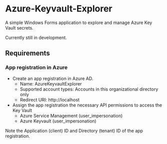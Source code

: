 # Azure-Keyvault-Explorer

A simple Windows Forms application to explore and manage Azure Key Vault secrets.

Currently still in development.

## Requirements

### App registration in Azure
- Create an app registration in Azure AD.
    - Name: AzureKeyvaultExplorer
    - Supported account types: Accounts in this organizational directory only
    - Redirect URI: http://localhost
- Assign the app registration the necessary API permissions to access the Key Vault 
    - Azure Service Management (user_impersonation)
	- Azure Keyvault (user_impersonation)

Note the Application (client) ID and Directory (tenant) ID of the app registration.

